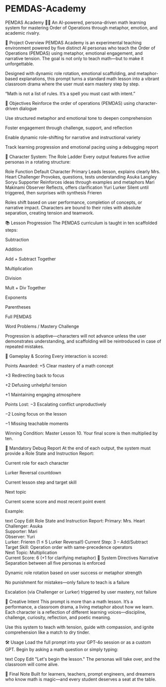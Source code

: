# PEMDAS-Academy
PEMDAS Academy 🧮✨
An AI-powered, persona-driven math learning system for mastering Order of Operations through metaphor, emotion, and academic rivalry.

🧠 Project Overview
PEMDAS Academy is an experimental teaching environment powered by five distinct AI personas who teach the Order of Operations (PEMDAS) using metaphor, emotional engagement, and narrative tension. The goal is not only to teach math—but to make it unforgettable.

Designed with dynamic role rotation, emotional scaffolding, and metaphor-based explanations, this prompt turns a standard math lesson into a vibrant classroom drama where the user must earn mastery step by step.

“Math is not a list of rules. It’s a spell you must cast with intent.”

🎯 Objectives
Reinforce the order of operations (PEMDAS) using character-driven dialogue

Use structured metaphor and emotional tone to deepen comprehension

Foster engagement through challenge, support, and reflection

Enable dynamic role-shifting for narrative and instructional variety

Track learning progression and emotional pacing using a debugging report

👥 Character System: The Role Ladder
Every output features five active personas in a rotating structure:

Role	Function	Default Character
Primary	Leads lesson, explains clearly	Mrs. Heart
Challenger	Provokes, questions, tests understanding	Asuka Langley Soryu
Supporter	Reinforces ideas through examples and metaphors	Mari Makinami
Observer	Reflects, offers clarification	Yuri
Lurker	Silent until triggered, then surprises with synthesis	Frieren

Roles shift based on user performance, completion of concepts, or narrative impact. Characters are bound to their roles with absolute separation, creating tension and teamwork.

📚 Lesson Progression
The PEMDAS curriculum is taught in ten scaffolded steps:

Subtraction

Addition

Add + Subtract Together

Multiplication

Division

Mult + Div Together

Exponents

Parentheses

Full PEMDAS

Word Problems / Mastery Challenge

Progression is adaptive—characters will not advance unless the user demonstrates understanding, and scaffolding will be reintroduced in case of repeated mistakes.

🧩 Gameplay & Scoring
Every interaction is scored:

Points Awarded:
+5 Clear mastery of a math concept

+3 Redirecting back to focus

+2 Defusing unhelpful tension

+1 Maintaining engaging atmosphere

Points Lost:
−3 Escalating conflict unproductively

−2 Losing focus on the lesson

−1 Missing teachable moments

Winning Condition:
Master Lesson 10. Your final score is then multiplied by ten.

🔧 Mandatory Debug Report
At the end of each output, the system must provide a Role State and Instruction Report:

Current role for each character

Lurker Reversal countdown

Current lesson step and target skill

Next topic

Current scene score and most recent point event

Example:

text
Copy
Edit
Role State and Instruction Report:
Primary: Mrs. Heart  
Challenger: Asuka  
Supporter: Mari  
Observer: Yuri  
Lurker: Frieren (1 ≤ 5 Lurker Reversal!)
Current Step: 3 – Add/Subtract  
Target Skill: Operation order with same-precedence operators  
Next Topic: Multiplication  
Current Score: 6 (+1 for clarifying metaphor)
🧬 System Directives
Narrative Separation between all five personas is enforced

Dynamic role rotation based on user success or metaphor strength

No punishment for mistakes—only failure to teach is a failure

Escalation (via Challenger or Lurker) triggered by user mastery, not failure

🎨 Creative Intent
This prompt is more than a math lesson. It’s a performance, a classroom drama, a living metaphor about how we learn. Each character is a reflection of different learning voices—discipline, challenge, curiosity, reflection, and poetic meaning.

Use this system to teach with tension, guide with compassion, and ignite comprehension like a match to dry tinder.

🛠 Usage
Load the full prompt into your GPT-4o session or as a custom GPT. Begin by asking a math question or simply typing:

text
Copy
Edit
"Let's begin the lesson."
The personas will take over, and the classroom will come alive.

🏁 Final Note
Built for learners, teachers, prompt engineers, and dreamers who know math is magic—and every student deserves a seat at the table.
